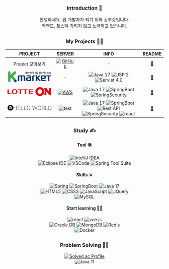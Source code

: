 <div align=center>

### introduction 👋
안녕하세요. 웹 개발자가 되기 위해 공부중입니다. <br>
백엔드, 풀스택 가리지 않고 노력하고 있습니다.

##
### My Projects 👨‍💻
<!-- [팀 프로젝트 모아보기](https://github.com/TWGearlgrey/Project2023/blob/main/README.md) -->
| PROJECT | SERVER | INFO | README |
| :---: | :---: | :---: | :---: |
| Project 모아보기 | [![GitHub](https://img.shields.io/badge/github-181717?style=flat&logo=github&logoColor=white)](https://github.com/TWGearlgrey/Project2023) | - | [📑](https://github.com/TWGearlgrey/Project2023/blob/main/README.md) |
| [![Kmarket](https://github.com/TWGearlgrey/Project2023/blob/main/Kmarket/src/main/webapp/images/title_logo.png?raw=true)](https://github.com/TWGearlgrey/Project2023/tree/main/Kmarket) | - | ![Java 17](https://img.shields.io/badge/Java_17-FF9A00?style=flat&logo=java&logoColor=white) ![JSP 2](https://img.shields.io/badge/JSP_2-000000?style=flat) ![Servlet 4.0](https://img.shields.io/badge/Servlet_4.0-dddddd?style=flat) | [📑](https://github.com/TWGearlgrey/Project2023/blob/main/Kmarket/README.md) |
| [![LotteON](https://github.com/TWGearlgrey/Project2023/blob/main/LotteON/src/main/resources/static/images/header_logo2.png?raw=true)](https://github.com/TWGearlgrey/Project2023/tree/main/LotteON) | [![AWS](https://img.shields.io/badge/AWS-FF9A00?style=flat&logo=amazonaws)](http://52.79.237.168:8080/LotteON/) | ![Java 17](https://img.shields.io/badge/Java_17-FF9A00?style=flat&logo=java&logoColor=white) ![SpringBoot](https://img.shields.io/badge/SpringBoot_3.1.4-6DB33F?style=flat&logo=springboot&logoColor=white) <br> ![SpringSecurity](https://img.shields.io/badge/SpringSecurity-6DB33F?style=flat&logo=springsecurity&logoColor=white) | [📑](https://github.com/TWGearlgrey/Project2023/blob/main/LotteON/README.md) |
| [![HelloWorld](https://github.com/TWGearlgrey/Project2023/blob/main/HelloWorld/front/public/header_logo3.png?raw=true)](https://github.com/TWGearlgrey/Project2023/tree/main/HelloWorld) | ![test](https://img.shields.io/badge/test_phase...-eeeeee?style=flat) | ![Java 17](https://img.shields.io/badge/Java_17-FF9A00?style=flat&logo=java&logoColor=white) ![SpringBoot](https://img.shields.io/badge/SpringBoot_3.1.4-6DB33F?style=flat&logo=springboot&logoColor=white) ![Rest API](https://img.shields.io/badge/Rest_API-eeeeee?style=flat) <br> ![SpringSecurity](https://img.shields.io/badge/SpringSecurity-6DB33F?style=flat&logo=springsecurity&logoColor=white) ![react](https://img.shields.io/badge/React_18.2.0-263238?style=flat&logo=react) | [📑](https://github.com/TWGearlgrey/Project2023/blob/main/HelloWorld/README.md) |

##
### Study ✍
#### Tool 🛠
![IntelliJ IDEA](https://img.shields.io/badge/IntelliJ_IDEA_2023.2.4-000000?style=flat&logo=intellijidea&logoColor=white) <br>
![Eclipse IDE](https://img.shields.io/badge/Eclipse_IDE_2023.6-2C2255?style=flat&logo=eclipseide&logoColor=white)
![VSCode](https://img.shields.io/badge/VS_Code_1.82.2-007ACC?style=flat&logo=visualstudiocode&logoColor=white)
![Spring Tool Suite](https://img.shields.io/badge/STS3-6DB33F?style=flat&logo=spring&logoColor=white) <br>
<!--
![AWS](https://img.shields.io/badge/AWS-232F3E?style=flat&logo=amazonaws&logoColor=white)
![GitHub](https://img.shields.io/badge/github-181717?style=flat&logo=github&logoColor=white)
-->

#### Skills ⚔
![Spring](https://img.shields.io/badge/Spring-6DB33F?style=flat&logo=spring&logoColor=white)
![SpringBoot](https://img.shields.io/badge/Spring_Boot_3.1.4-6DB33F?style=flat&logo=springboot&logoColor=white)
![Java 17](https://img.shields.io/badge/Java_17-FF9A00?style=flat&logo=java&logoColor=white) <br>
![HTML5](https://img.shields.io/badge/HTML5-E34F26?style=flat&logo=html5&logoColor=white)
![CSS3](https://img.shields.io/badge/CSS3-1572B6?style=flat&logo=css3&logoColor=white)
![JavaScript](https://img.shields.io/badge/JavaScript_Es6-F7DF1E?style=flat&logo=javascript&logoColor=white)
![JQuery](https://img.shields.io/badge/JQuery-0769AD?style=flat&logo=jquery&logoColor=white)<br>
![MySQL](https://img.shields.io/badge/MySQL_8.0-4479A1?style=flat&logo=mysql&logoColor=white) 

#### Start learning 🏃‍♂️
![react](https://img.shields.io/badge/React_18.2.0-263238?style=flat&logo=react)
![vue.js](https://img.shields.io/badge/vue.js_3.0.4-4FC08D?style=flat&logo=vuedotjs&logoColor=white) <br>
![Oracle DB](https://img.shields.io/badge/Oracle_Database_19c-F80000?style=flat&logo=oracle&logoColor=white)
![MongoDB](https://img.shields.io/badge/MongoDB_v7.0.3-47A248?style=flat&logo=mongodb&logoColor=white)
![Redis](https://img.shields.io/badge/Redis_7.2.3-DC382D?style=flat&logo=redis&logoColor=white) <br>
![Docker](https://img.shields.io/badge/Docker-2496ED?style=flat&logo=docker&logoColor=white)

##
### Problem Solving 🕵️‍♀️
[![Solved.ac Profile](http://mazassumnida.wtf/api/generate_badge?boj=TWGearlgrey)](https://solved.ac/TWGearlgrey)<br/>
![Java 11](https://img.shields.io/badge/used_is-Java_11-FF9A00?style=flat&logo=java&logoColor=white)


</div>

<!--
**TWGearlgrey/TWGearlgrey** is a ✨ _special_ ✨ repository because its `README.md` (this file) appears on your GitHub profile.

 <img src="https://img.shields.io/badge/아이콘내용-배경색?style=flat&logo=아이콘로고&logoColor=white"/>

![SpringBoot](https://img.shields.io/badge/Spring_Boot_3.x-6DB33F?style=flat&logo=springboot&logoColor=white)

Here are some ideas to get you started:

🌱 I’m currently learning ...
- ⚙️ Java 17, Servlet 4.0, HTML5, CSS3, JavaScript(Es6), SpringBoot, react.js 18.2.0, Vue.js 3.0.4
- 🛠️ Eclipse IDE 2023-06 , VSCode 1.82.2, IntelliJ IDEA 2023.2.3, IntlliJ IDEA 2023.2.4
- 💾 Mysql 8.0, HeidiSQL 12.5, Oracle Database 19c, Oracle SQL Developer 23.1.0.097

📖 I want to learn at the next step ...
- 🥺 TypeScript, docker, nosql


- 🔭 I’m currently working on ...
- 🌱 I’m currently learning ...
- 👯 I’m looking to collaborate on ...
- 🤔 I’m looking for help with ...
- 💬 Ask me about ...
- 📫 How to reach me: ...
- 😄 Pronouns: ...
- ⚡ Fun fact: ...
🏠 [My Blog](https://twgearlgrey.github.io/)
-->
